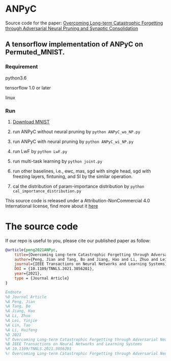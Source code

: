# ANPyC
Source code for the paper:
[Overcoming Long-term Catastrophic Forgetting through
Adversarial Neural Pruning and Synaptic Consolidation]()

## A tensorflow implementation of ANPyC on Permuted_MNIST.

### Requirement

python3.6

tensorflow 1.0 or later

linux

### Run

1. [Download MNIST](http://yann.lecun.com/exdb/mnist/)

2. run ANPyC without neural pruning by `python ANPyC_wo_NP.py`

3. run ANPyC with neural pruning by `python ANPyC_wi_NP.py`

4. run LwF by `python LwF.py`

5. run multi-task learning by `python joint.py`

6. run other baselines, i.e., ewc, mas, sgd with single head, sgd with freezing layers, fintuning, and SI by the similar operation. 

7. cal the distribution of param-importance distribution by `python cal_importance_distribution.py`



This source code is released under a Attribution-NonCommercial 4.0 International license, find more about it [here](https://github.com/GeoX-Lab/ANPyC/blob/main/LICENSE)

# The source code
If our repo is useful to you, please cite our published paper as follow:

```Bibtex
@article{peng2021ANPyc,
    title={Overcoming Long-term Catastrophic Forgetting through Adversarial Neural Pruning and Synaptic Consolidation},
    author={Peng, Jian and Tang, Bo and Jiang, Hao and Li, Zhuo and Lei, Yinjie and Lin, Tao and Li, Haifeng},
    journal={IEEE Transactions on Neural Networks and Learning Systems},
    DOI = {10.1109/TNNLS.2021.3056201},
    year={2021},
    type = {Journal Article}
}

Endnote
%0 Journal Article
%A Peng, Jian
%A Tang, Bo
%A Jiang, Hao
%A Li, Zhuo
%A Lei, Yinjie
%A Lin, Tao
%A Li, Haifeng
%D 2021
%T Overcoming Long-term Catastrophic Forgetting through Adversarial Neural Pruning and Synaptic Consolidation
%B IEEE Transactions on Neural Networks and Learning Systems
%R 10.1109/TNNLS.2021.3056201
%! Overcoming Long-term Catastrophic Forgetting through Adversarial Neural Pruning and Synaptic Consolidation
